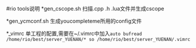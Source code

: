 #rio tools说明
*gen_cscope.sh
扫描.cpp .h .lua文件并生成cscope

*gen_ycmconf.sh
生成youcompleteme所用的config文件

*_vimrc
单工程的配置,需要在~/.vimrc中加入`auto bufread /home/rio/best/server_YUENAN/* so /home/rio/best/server_YUENAN/.vimrc`
